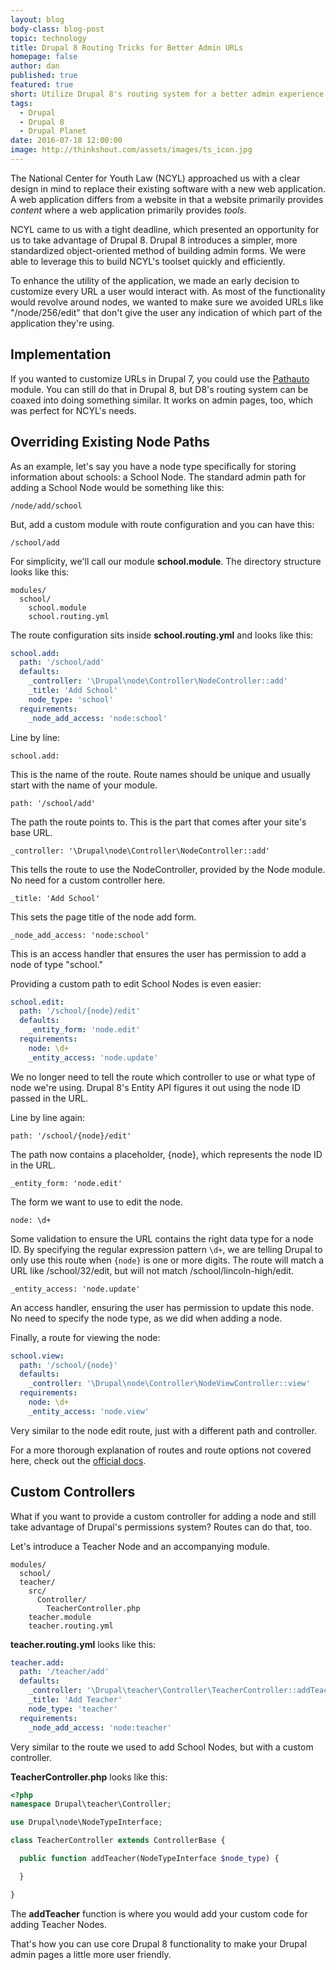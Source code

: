 ```yaml
---
layout: blog
body-class: blog-post
topic: technology
title: Drupal 8 Routing Tricks for Better Admin URLs
homepage: false
author: dan
published: true
featured: true
short: Utilize Drupal 8's routing system for a better admin experience.
tags:
  - Drupal
  - Drupal 8
  - Drupal Planet
date: 2016-07-18 12:00:00
image: http://thinkshout.com/assets/images/ts_icon.jpg
---
```


The National Center for Youth Law (NCYL) approached us with a clear design in mind to replace their existing software with a new web application. A web application differs from a website in that a website primarily provides *content* where a web application primarily provides *tools*.

NCYL came to us with a tight deadline, which presented an opportunity for us to take advantage of Drupal 8. Drupal 8 introduces a simpler, more standardized object-oriented method of building admin forms. We were able to leverage this to build NCYL's toolset quickly and efficiently.

To enhance the utility of the application, we made an early decision to customize every URL a user would interact with. As most of the functionality would revolve around nodes, we wanted to make sure we avoided URLs like "/node/256/edit" that don't give the user any indication of which part of the application they're using.

## Implementation

If you wanted to customize URLs in Drupal 7, you could use the [Pathauto](https://www.drupal.org/project/pathauto) module. You can still do that in Drupal 8, but D8's routing system can be coaxed into doing something similar. It works on admin pages, too, which was perfect for NCYL's needs.

## Overriding Existing Node Paths

As an example, let's say you have a node type specifically for storing information about schools: a School Node. The standard admin path for adding a School Node would be something like this:

`/node/add/school`

But, add a custom module with route configuration and you can have this:

`/school/add`

For simplicity, we'll call our module **school.module**. The directory structure looks like this:

```
modules/
  school/
    school.module
    school.routing.yml
```

The route configuration sits inside **school.routing.yml** and looks like this:

~~~yaml
school.add:
  path: '/school/add'
  defaults:
    _controller: '\Drupal\node\Controller\NodeController::add'
    _title: 'Add School'
    node_type: 'school'
  requirements:
    _node_add_access: 'node:school'
~~~

Line by line:

`school.add:`

This is the name of the route. Route names should be unique and usually start with the name of your module.

`path: '/school/add'`

The path the route points to. This is the part that comes after your site's base URL.

`_controller: '\Drupal\node\Controller\NodeController::add'`

This tells the route to use the NodeController, provided by the Node module. No need for a custom controller here.

`_title: 'Add School'`

This sets the page title of the node add form.

`_node_add_access: 'node:school'`

This is an access handler that ensures the user has permission to add a node of type "school."

Providing a custom path to edit School Nodes is even easier:

~~~yaml
school.edit:
  path: '/school/{node}/edit'
  defaults:
    _entity_form: 'node.edit'
  requirements:
    node: \d+
    _entity_access: 'node.update'
~~~

We no longer need to tell the route which controller to use or what type of node we're using. Drupal 8's Entity API figures it out using the node ID passed in the URL.

Line by line again:

`path: '/school/{node}/edit'`

The path now contains a placeholder, {node}, which represents the node ID in the URL.

`_entity_form: 'node.edit'`

The form we want to use to edit the node.

`node: \d+`

Some validation to ensure the URL contains the right data type for a node ID. By specifying the regular expression pattern `\d+`, we are telling Drupal to only use this route when `{node}` is one or more digits. The route will match a URL like /school/32/edit, but will not match /school/lincoln-high/edit.

`_entity_access: 'node.update'`

An access handler, ensuring the user has permission to update this node. No need to specify the node type, as we did when adding a node.

Finally, a route for viewing the node:

~~~yaml
school.view:
  path: '/school/{node}'
  defaults:
    _controller: '\Drupal\node\Controller\NodeViewController::view'
  requirements:
    node: \d+
    _entity_access: 'node.view'
~~~

Very similar to the node edit route, just with a different path and controller.

For a more thorough explanation of routes and route options not covered here, check out the [official docs](https://www.drupal.org/node/2092643).

## Custom Controllers

What if you want to provide a custom controller for adding a node and still take advantage of Drupal's permissions system? Routes can do that, too.

Let's introduce a Teacher Node and an accompanying module.

```
modules/
  school/
  teacher/
    src/
      Controller/
        TeacherController.php
    teacher.module
    teacher.routing.yml
```

**teacher.routing.yml** looks like this:

~~~yaml
teacher.add:
  path: '/teacher/add'
  defaults:
    _controller: '\Drupal\teacher\Controller\TeacherController::addTeacher'
    _title: 'Add Teacher'
    node_type: 'teacher'
  requirements:
    _node_add_access: 'node:teacher'
~~~

Very similar to the route we used to add School Nodes, but with a custom controller.

**TeacherController.php** looks like this:

~~~php
<?php
namespace Drupal\teacher\Controller;

use Drupal\node\NodeTypeInterface;

class TeacherController extends ControllerBase {

  public function addTeacher(NodeTypeInterface $node_type) {

  }

}
~~~

The **addTeacher** function is where you would add your custom code for adding Teacher Nodes.

That's how you can use core Drupal 8 functionality to make your Drupal admin pages a little more user friendly.

